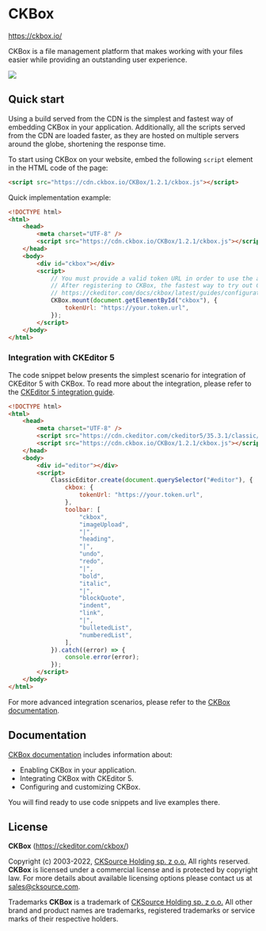# CKBox

https://ckbox.io/

CKBox is a file management platform that makes working with your files easier while providing an outstanding user experience.

![](https://user-images.githubusercontent.com/803299/201629735-d210d2e7-ece8-4d6c-8912-0cd36ebca206.png)
## Quick start

Using a build served from the CDN is the simplest and fastest way of embedding CKBox in your application. Additionally, all the scripts served from the CDN are loaded faster, as they are hosted on multiple servers around the globe, shortening the response time.

To start using CKBox on your website, embed the following `script` element in the HTML code of the page:

```html
<script src="https://cdn.ckbox.io/CKBox/1.2.1/ckbox.js"></script>
```

Quick implementation example:

```html
<!DOCTYPE html>
<html>
	<head>
		<meta charset="UTF-8" />
		<script src="https://cdn.ckbox.io/CKBox/1.2.1/ckbox.js"></script>
	</head>
	<body>
		<div id="ckbox"></div>
		<script>
			// You must provide a valid token URL in order to use the application
			// After registering to CKBox, the fastest way to try out CKBox is to use the development token endpoint:
			// https://ckeditor.com/docs/ckbox/latest/guides/configuration/authentication.html#token-endpoint
			CKBox.mount(document.getElementById("ckbox"), {
				tokenUrl: "https://your.token.url",
			});
		</script>
	</body>
</html>
```

### Integration with CKEditor 5

The code snippet below presents the simplest scenario for integration of CKEditor 5 with CKBox. To read more about the integration, please refer to the [CKEditor 5 integration guide](https://ckeditor.com/docs/ckbox/latest/guides/configuration/ckeditor-integration.html).

```html
<!DOCTYPE html>
<html>
	<head>
		<meta charset="UTF-8" />
		<script src="https://cdn.ckeditor.com/ckeditor5/35.3.1/classic/ckeditor.js"></script>
		<script src="https://cdn.ckbox.io/CKBox/1.2.1/ckbox.js"></script>
	</head>
	<body>
		<div id="editor"></div>
		<script>
			ClassicEditor.create(document.querySelector("#editor"), {
				ckbox: {
					tokenUrl: "https://your.token.url",
				},
				toolbar: [
					"ckbox",
					"imageUpload",
					"|",
					"heading",
					"|",
					"undo",
					"redo",
					"|",
					"bold",
					"italic",
					"|",
					"blockQuote",
					"indent",
					"link",
					"|",
					"bulletedList",
					"numberedList",
				],
			}).catch((error) => {
				console.error(error);
			});
		</script>
	</body>
</html>
```

For more advanced integration scenarios, please refer to the [CKBox documentation](https://ckeditor.com/docs/ckbox/latest/guides/index.html).

## Documentation

[CKBox documentation](https://ckeditor.com/docs/ckbox/latest/guides/index.html) includes information about:

-   Enabling CKBox in your application.
-   Integrating CKBox with CKEditor 5.
-   Configuring and customizing CKBox.

You will find ready to use code snippets and live examples there.

## License

**CKBox** (https://ckeditor.com/ckbox/)

Copyright (c) 2003-2022, [CKSource Holding sp. z o.o.](https://cksource.com/) All rights reserved.
**CKBox** is licensed under a commercial license and is protected by copyright law. For more details about available licensing options please contact us at [sales@cksource.com](mailto:sales@cksource.com).

Trademarks
**CKBox** is a trademark of [CKSource Holding sp. z o.o.](https://cksource.com/) All other brand and product names are trademarks, registered trademarks or service marks of their respective holders.
